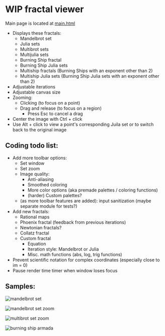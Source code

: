 # WIP fractal viewer
Main page is located at [main.html](https://tang0226.github.io/fracture/main)
* Displays these fractals:
  * Mandelbrot set
  * Julia sets
  * Multibrot sets
  * Multijulia sets
  * Burning Ship fractal
  * Burning Ship Julia sets
  * Multiship fractals (Burning Ships with an exponent other than 2)
  * Multiship Julia sets (Burning Ship Julia sets with an exponent other than 2)
* Adjustable iterations
* Adjustable canvas size
* Zooming:
  * Clicking (to focus on a point)
  * Drag and release (to focus on a region)
    * Press Esc to cancel a drag
* Center the image with Ctrl + click
* Use Alt + click to view a point's corresponding Juila set or to switch back to the original image

## Coding todo list:
* Add more toolbar options:
  * Set window
  * Set zoom
  * Image quality:
    * Anti-aliasing
    * Smoothed coloring
    * More color options (aka premade palettes / coloring functions)
    * (harder) Custom palettes?
  * (as more toolbar features are added): input sanitization (maybe separate module for tests?)
* Add new fractals:
  * Rational maps
  * Phoenix fractal (feedback from previous iterations)
  * Newtonian fractals?
  * Collatz fractal
  * Custom fractal
    * Equation
    * Iteration style: Mandelbrot or Julia
    * Misc. math functions (abs, log, trig functions)
* Prevent scientific notation for complex coordinates (especially close to im = 0)
* Pause render time timer when window loses focus

## Samples:
![mandelbrot set](https://github.com/tang0226/fractal/blob/master/samples/mandelbrot_set.png?raw=true)

![mandelbrot set zoom](https://github.com/tang0226/fractal/blob/master/samples/mandelbrot_10^8_zoom.png?raw=true)

![multibrot set zoom](https://github.com/tang0226/fractal/blob/master/samples/multibrot_4_zoom.png?raw=true)

![burning ship armada](https://github.com/tang0226/fractal/blob/master/samples/burning_ship_armada.png?raw=true)
